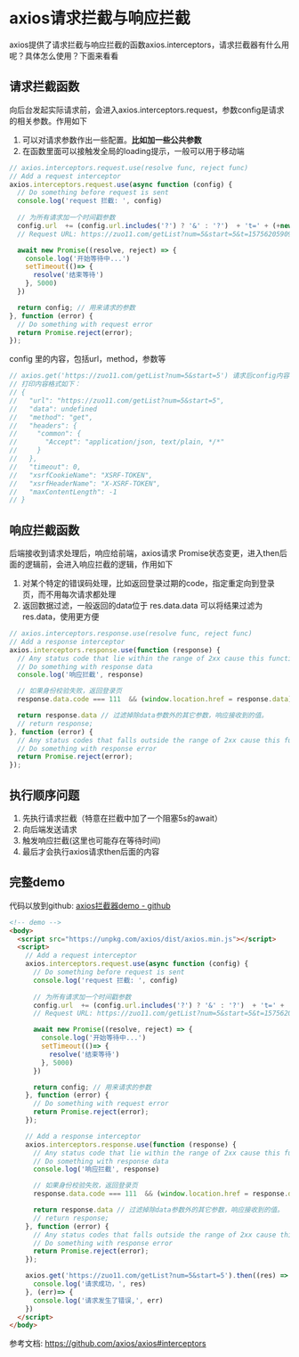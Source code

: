 
# axios请求拦截与响应拦截

axios提供了请求拦截与响应拦截的函数axios.interceptors，请求拦截器有什么用呢？具体怎么使用？下面来看看

## 请求拦截函数 
向后台发起实际请求前，会进入axios.interceptors.request，参数config是请求的相关参数。作用如下

1. 可以对请求参数作出一些配置。**比如加一些公共参数**
2. 在函数里面可以接触发全局的loading提示，一般可以用于移动端

```js
// axios.interceptors.request.use(resolve func, reject func)
// Add a request interceptor
axios.interceptors.request.use(async function (config) {
  // Do something before request is sent
  console.log('request 拦截: ', config)
  
  // 为所有请求加一个时间戳参数
  config.url  += (config.url.includes('?') ? '&' : '?')  + 't=' + (+new Date())
  // Request URL: https://zuo11.com/getList?num=5&start=5&t=1575620590972

  await new Promise((resolve, reject) => {
    console.log('开始等待中...')
    setTimeout(()=> {
      resolve('结束等待')
    }, 5000)
  })

  return config; // 用来请求的参数
}, function (error) {
  // Do something with request error
  return Promise.reject(error);
});
```
config 里的内容，包括url，method，参数等
```js
// axios.get('https://zuo11.com/getList?num=5&start=5') 请求后config内容
// 打印内容格式如下：
// {
//   "url": "https://zuo11.com/getList?num=5&start=5",
//   "data": undefined
//   "method": "get",
//   "headers": {
//     "common": {
//       "Accept": "application/json, text/plain, */*"
//     }
//   },
//   "timeout": 0,
//   "xsrfCookieName": "XSRF-TOKEN",
//   "xsrfHeaderName": "X-XSRF-TOKEN",
//   "maxContentLength": -1
// }
```

## 响应拦截函数
后端接收到请求处理后，响应给前端，axios请求 Promise状态变更，进入then后面的逻辑前，会进入响应拦截的逻辑，作用如下

1. 对某个特定的错误码处理，比如返回登录过期的code，指定重定向到登录页，而不用每次请求都处理
2. 返回数据过滤，一般返回的data位于 res.data.data 可以将结果过滤为res.data，使用更方便

```js
// axios.interceptors.response.use(resolve func, reject func)
// Add a response interceptor
axios.interceptors.response.use(function (response) {
  // Any status code that lie within the range of 2xx cause this function to trigger
  // Do something with response data
  console.log('响应拦截', response)

  // 如果身份校验失败，返回登录页
  response.data.code === 111  && (window.location.href = response.data)

  return response.data // 过滤掉除data参数外的其它参数，响应接收到的值。
  // return response;
}, function (error) {
  // Any status codes that falls outside the range of 2xx cause this function to trigger
  // Do something with response error
  return Promise.reject(error);
});
```

## 执行顺序问题

1. 先执行请求拦截（特意在拦截中加了一个阻塞5s的await）
2. 向后端发送请求
3. 触发响应拦截(这里也可能存在等待时间)
4. 最后才会执行axios请求then后面的内容

## 完整demo
代码以放到github: [axios拦截器demo - github](https://github.com/zuoxiaobai/fedemo/blob/master/src/DebugDemo/axios%E6%8B%A6%E6%88%AA%E5%99%A8/index.html)

```html
<!-- demo -->
<body>
  <script src="https://unpkg.com/axios/dist/axios.min.js"></script>
  <script>
    // Add a request interceptor
    axios.interceptors.request.use(async function (config) {
      // Do something before request is sent
      console.log('request 拦截: ', config)
      
      // 为所有请求加一个时间戳参数
      config.url  += (config.url.includes('?') ? '&' : '?')  + 't=' + (+new Date())
      // Request URL: https://zuo11.com/getList?num=5&start=5&t=1575620590972

      await new Promise((resolve, reject) => {
        console.log('开始等待中...')
        setTimeout(()=> {
          resolve('结束等待')
        }, 5000)
      })

      return config; // 用来请求的参数
    }, function (error) {
      // Do something with request error
      return Promise.reject(error);
    });

    // Add a response interceptor
    axios.interceptors.response.use(function (response) {
      // Any status code that lie within the range of 2xx cause this function to trigger
      // Do something with response data
      console.log('响应拦截', response)

      // 如果身份校验失败，返回登录页
      response.data.code === 111  && (window.location.href = response.data)

      return response.data // 过滤掉除data参数外的其它参数，响应接收到的值。
      // return response;
    }, function (error) {
      // Any status codes that falls outside the range of 2xx cause this function to trigger
      // Do something with response error
      return Promise.reject(error);
    });

    axios.get('https://zuo11.com/getList?num=5&start=5').then((res) => {
      console.log('请求成功，', res)
    }, (err)=> {
      console.log('请求发生了错误,', err)
    })
  </script>
</body>
```

参考文档: https://github.com/axios/axios#interceptors